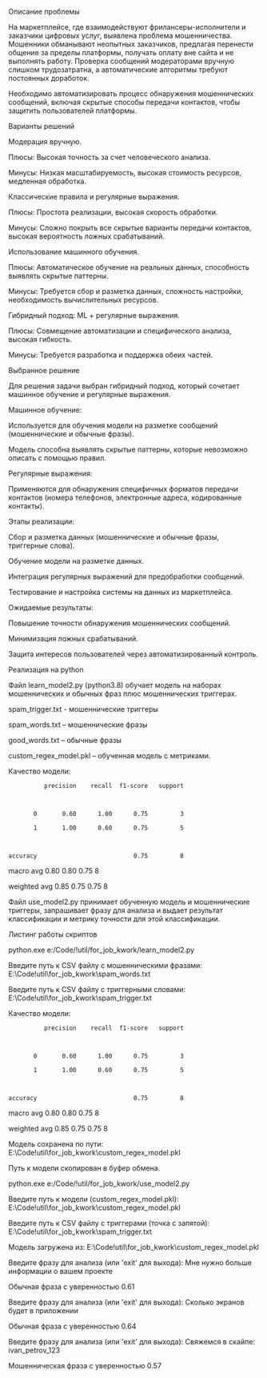 Описание проблемы

На маркетплейсе, где взаимодействуют фрилансеры-исполнители и заказчики цифровых услуг, выявлена проблема мошенничества. Мошенники обманывают неопытных заказчиков, предлагая перенести общение за пределы платформы, получать оплату вне сайта и не выполнять работу. Проверка сообщений модераторами вручную слишком трудозатратна, а автоматические алгоритмы требуют постоянных доработок.

Необходимо автоматизировать процесс обнаружения мошеннических сообщений, включая скрытые способы передачи контактов, чтобы защитить пользователей платформы.



Варианты решений

Модерация вручную.

Плюсы: Высокая точность за счет человеческого анализа.

Минусы: Низкая масштабируемость, высокая стоимость ресурсов, медленная обработка.

Классические правила и регулярные выражения.

Плюсы: Простота реализации, высокая скорость обработки.

Минусы: Сложно покрыть все скрытые варианты передачи контактов, высокая вероятность ложных срабатываний.

Использование машинного обучения.

Плюсы: Автоматическое обучение на реальных данных, способность выявлять скрытые паттерны.

Минусы: Требуется сбор и разметка данных, сложность настройки, необходимость вычислительных ресурсов.

Гибридный подход: ML + регулярные выражения.

Плюсы: Совмещение автоматизации и специфического анализа, высокая гибкость.

Минусы: Требуется разработка и поддержка обеих частей.



Выбранное решение

Для решения задачи выбран гибридный подход, который сочетает машинное обучение и регулярные выражения.

Машинное обучение:

Используется для обучения модели на разметке сообщений (мошеннические и обычные фразы).

Модель способна выявлять скрытые паттерны, которые невозможно описать с помощью правил.

Регулярные выражения:

Применяются для обнаружения специфичных форматов передачи контактов (номера телефонов, электронные адреса, кодированные контакты).

Этапы реализации:

Сбор и разметка данных (мошеннические и обычные фразы, триггерные слова).

Обучение модели на разметке данных.

Интеграция регулярных выражений для предобработки сообщений.

Тестирование и настройка системы на данных из маркетплейса.

Ожидаемые результаты:

Повышение точности обнаружения мошеннических сообщений.

Минимизация ложных срабатываний.

Защита интересов пользователей через автоматизированный контроль.



Реализация на python

Файл learn_model2.py (python3.8) обучает модель на наборах мошеннических и обычных фраз плюс мошеннических триггерах.

spam_trigger.txt - мошеннические триггеры

spam_words.txt – мошеннические фразы

good_words.txt – обычные фразы

custom_regex_model.pkl – обученная модель с метриками.

Качество модели:

              precision    recall  f1-score   support



           0       0.60      1.00      0.75         3

           1       1.00      0.60      0.75         5



    accuracy                           0.75         8

   macro avg       0.80      0.80      0.75         8

weighted avg       0.85      0.75      0.75         8



Файл use_model2.py принимает обученную модель и мошеннические триггеры, запрашивает фразу для анализа и выдает результат классификации и метрику точности для этой классификации.



Листинг работы скриптов

python.exe e:/Code/!util/for_job_kwork/learn_model2.py



Введите путь к CSV файлу с мошенническими фразами: E:\Code\!util\for_job_kwork\spam_words.txt   

Введите путь к CSV файлу с триггерными словами: E:\Code\!util\for_job_kwork\spam_trigger.txt

Качество модели:

              precision    recall  f1-score   support



           0       0.60      1.00      0.75         3

           1       1.00      0.60      0.75         5



    accuracy                           0.75         8

   macro avg       0.80      0.80      0.75         8

weighted avg       0.85      0.75      0.75         8



Модель сохранена по пути: E:\Code\!util\for_job_kwork\custom_regex_model.pkl

Путь к модели скопирован в буфер обмена.



python.exe e:/Code/!util/for_job_kwork/use_model2.py

Введите путь к модели (custom_regex_model.pkl): E:\Code\!util\for_job_kwork\custom_regex_model.pkl

Введите путь к CSV файлу с триггерами (точка с запятой): E:\Code\!util\for_job_kwork\spam_trigger.txt       

Модель загружена из: E:\Code\!util\for_job_kwork\custom_regex_model.pkl

Введите фразу для анализа (или 'exit' для выхода): Мне нужно больше информации о вашем проекте

Обычная фраза с уверенностью 0.61

Введите фразу для анализа (или 'exit' для выхода): Сколько экранов будет в приложении

Обычная фраза с уверенностью 0.64

Введите фразу для анализа (или 'exit' для выхода): Свяжемся в скайпе: ivan_petrov_123

Мошенническая фраза с уверенностью 0.57